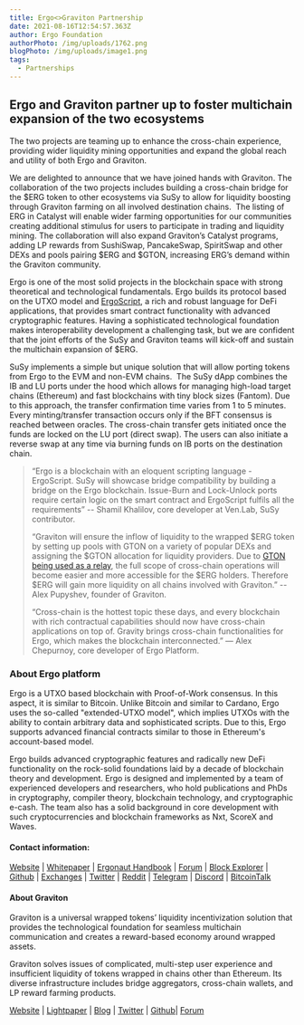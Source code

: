```yaml
---
title: Ergo<>Graviton Partnership
date: 2021-08-16T12:54:57.363Z
author: Ergo Foundation
authorPhoto: /img/uploads/1762.png
blogPhoto: /img/uploads/image1.png
tags:
  - Partnerships
---
```

<!--StartFragment-->

## **Ergo and Graviton partner up to foster multichain expansion of the two ecosystems**

The two projects are teaming up to enhance the cross-chain experience, providing wider liquidity mining opportunities and expand the global reach and utility of both Ergo and Graviton.

We are delighted to announce that we have joined hands with Graviton. The collaboration of the two projects includes building a cross-chain bridge for the $ERG token to other ecosystems via SuSy to allow for liquidity boosting through Graviton farming on all involved destination chains.  The listing of ERG in Catalyst will enable wider farming opportunities for our communities creating additional stimulus for users to participate in trading and liquidity mining. The collaboration will also expand Graviton’s Catalyst programs, adding LP rewards from SushiSwap, PancakeSwap, SpiritSwap and other DEXs and pools pairing $ERG and $GTON, increasing ERG’s demand within the Graviton community. 

Ergo is one of the most solid projects in the blockchain space with strong theoretical and technological fundamentals. Ergo builds its protocol based on the UTXO model and [ErgoScript](https://ergoplatform.org/docs/ErgoScript.pdf), a rich and robust language for DeFi applications, that provides smart contract functionality with advanced cryptographic features. Having a sophisticated technological foundation makes interoperability development a challenging task, but we are confident that the joint efforts of the SuSy and Graviton teams will kick-off and sustain the multichain expansion of $ERG.

SuSy implements a simple but unique solution that will allow porting tokens from Ergo to the EVM and non-EVM chains.  The SuSy dApp combines the IB and LU ports under the hood which allows for managing high-load target chains (Ethereum) and fast blockchains with tiny block sizes (Fantom). Due to this approach, the transfer confirmation time varies from 1 to 5 minutes. Every minting/transfer transaction occurs only if the BFT consensus is reached between oracles. The cross-chain transfer gets initiated once the funds are locked on the LU port (direct swap). The users can also initiate a reverse swap at any time via burning funds on IB ports on the destination chain.

> “Ergo is a blockchain with an eloquent scripting language - ErgoScript. SuSy will showcase bridge compatibility by building a bridge on the Ergo blockchain. Issue-Burn and Lock-Unlock ports require certain logic on the smart contract and ErgoScript fulfils all the requirements” -- Shamil Khalilov, core developer at Ven.Lab, SuSy contributor.
>
> “Graviton will ensure the inflow of liquidity to the wrapped $ERG token by setting up pools with GTON on a variety of popular DEXs and assigning the $GTON allocation for liquidity providers. Due to [GTON being used as a relay](https://medium.com/graviton-one/cross-chain-relay-token-76400963a2a1), the full scope of cross-chain operations will become easier and more accessible for the $ERG holders. Therefore $ERG will gain more liquidity on all chains involved with Graviton.” -- Alex Pupyshev, founder of Graviton.
>
> “Cross-chain is the hottest topic these days, and every blockchain with rich contractual capabilities should now have cross-chain applications on top of. Gravity brings cross-chain functionalities for Ergo, which makes the blockchain interconnected.” — Alex Chepurnoy, core developer of Ergo Platform.

### About Ergo platform

Ergo is a UTXO based blockchain with Proof-of-Work consensus. In this aspect, it is similar to Bitcoin. Unlike Bitcoin and similar to Cardano, Ergo uses the so-called "extended-UTXO model", which implies UTXOs with the ability to contain arbitrary data and sophisticated scripts. Due to this, Ergo supports advanced financial contracts similar to those in Ethereum's account-based model.

Ergo builds advanced cryptographic features and radically new DeFi functionality on the rock-solid foundations laid by a decade of blockchain theory and development. Ergo is designed and implemented by a team of experienced developers and researchers, who hold publications and PhDs in cryptography, compiler theory, blockchain technology, and cryptographic e-cash. The team also has a solid background in core development with such cryptocurrencies and blockchain frameworks as Nxt, ScoreX and Waves.

#### Contact information:

[Website](https://ergoplatform.org/) | [Whitepaper](https://ergoplatform.org/en/documents/) | [Ergonaut Handbook](https://ergonaut.space/en/home) | [Forum](https://www.ergoforum.org/) | [Block Explorer](https://explorer.ergoplatform.com/) | [Github](https://github.com/ergoplatform/ergo) | [Exchanges](https://ergoplatform.org/en/exchanges/) | [Twitter](https://twitter.com/ergoplatformorg) | [Reddit](https://www.reddit.com/r/ergonauts/) | [Telegram](https://t.me/ergoplatform) | [Discord](https://discord.com/invite/kj7s7nb) | [BitcoinTalk](https://bitcointalk.org/index.php?topic=5150971) 

#### About Graviton

Graviton is a universal wrapped tokens’ liquidity incentivization solution that provides the technological foundation for seamless multichain communication and creates a reward-based economy around wrapped assets.

Graviton solves issues of complicated, multi-step user experience and insufficient liquidity of tokens wrapped in chains other than Ethereum. Its diverse infrastructure includes bridge aggregators, cross-chain wallets, and LP reward farming products.

[Website](https://graviton.one/) | [Lightpaper](https://medium.com/graviton-one/introduction-to-graviton-defi-liquidity-incentivization-with-a-seamless-borderless-inter-chain-ux-a142b988fbff) | [Blog](https://medium.com/graviton-one) | [Twitter](https://twitter.com/OneGraviton) | [Github](https://github.com/Graviton-One/)| [Forum](https://forum.graviton.one/)

<!--EndFragment-->